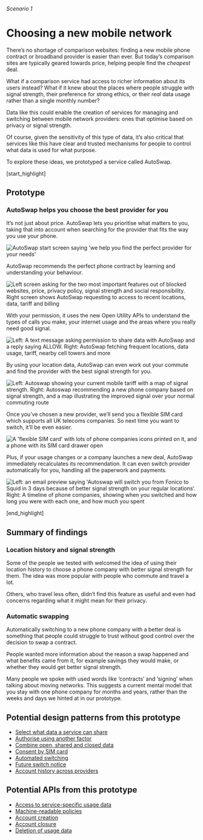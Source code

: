 ###### Scenario 1
# Choosing a new mobile network

There&rsquo;s no shortage of comparison websites: finding a new mobile phone contract or broadband provider is easier than ever. But today&rsquo;s comparison sites are typically geared towards price, helping people find the _cheapest_ deal.

What if a comparison service had access to richer information about its users instead? What if it knew about the places where people struggle with signal strength, their preference for strong ethics, or their _real_ data usage rather than a single monthly number?

Data like this could enable the creation of services for managing and switching between mobile network providers: ones that optimise based on privacy or signal strength.

Of course, given the sensitivity of this type of data, it&rsquo;s also critical that services like this have clear and trusted mechanisms for people to control what data is used for what purpose.

To explore these ideas, we prototyped a service called AutoSwap.


[start_highlight]

## Prototype
### AutoSwap helps you choose the best provider for you

It&rsquo;s not just about price. AutoSwap lets you prioritise what matters to you, taking that into account when searching for the provider that fits the way you use your phone.

![AutoSwap start screen saying 'we help you find the perfect provider for your needs'](https://s3-eu-west-1.amazonaws.com/projectsbyif.com/longform/openapis.projectsbyif.com/AutoSwap_screen-1_v2.jpg)

AutoSwap recommends the perfect phone contract by learning and understanding your behaviour.

![Left screen asking for the two most important features out of blocked websites, price, privacy policy, signal strength and social responsibility. Right screen shows AutoSwap requesting to access to recent locations, data, tariff and billing](https://s3-eu-west-1.amazonaws.com/projectsbyif.com/longform/openapis.projectsbyif.com/AutoSwap_screen-23_v2.jpg)

With your permission, it uses the new Open Utility APIs to understand the types of calls you make, your internet usage and the areas where you really need good signal.

![Left: A text message asking permission to share data with AutoSwap and a reply saying ALLOW. Right: AutoSwap fetching frequent locations, data usage, tariff, nearby cell towers and more](https://s3-eu-west-1.amazonaws.com/projectsbyif.com/longform/openapis.projectsbyif.com/AutoSwap_screen-45_v2.jpg)

By using your location data, AutoSwap can even work out your commute and find the provider with the best signal strength for you.

![Left: Autoswap showing your current mobile tariff with a map of signal strength. Right: Autoswap recommending a new phone company based on signal strength, and a map illustrating the improved signal over your normal commuting route](https://s3-eu-west-1.amazonaws.com/projectsbyif.com/longform/openapis.projectsbyif.com/AutoSwap_screen-67_v2.jpg)

Once you&rsquo;ve chosen a new provider, we&rsquo;ll send you a flexible SIM card which supports all UK telecoms companies. So next time you want to switch, it&rsquo;ll be even easier.

![A 'flexible SIM card' with lots of phone companies icons printed on it, and a phone with its SIM card drawer open](https://s3-eu-west-1.amazonaws.com/projectsbyif.com/longform/openapis.projectsbyif.com/Flexible-SIM-card_v1.jpg)

Plus, if your usage changes or a company launches a new deal, AutoSwap immediately recalculates its recommendation. It can even switch provider automatically for you, handling all the paperwork and payments.

![Left: an email preview saying 'Autoswap will switch you from Fonico to Squid in 3 days because of better signal strength on your regular locations'. Right: A timeline of phone companies, showing when you switched and how long you were with each one, and how much you spent](https://s3-eu-west-1.amazonaws.com/projectsbyif.com/longform/openapis.projectsbyif.com/AutoSwap_screen-89_v2.jpg)

[end_highlight]

## Summary of findings

### Location history and signal strength

Some of the people we tested with welcomed the idea of using their location history to choose a phone company with better signal strength for them. The idea was more popular with people who commute and travel a lot.

Others, who travel less often, didn&rsquo;t find this feature as useful and even had concerns regarding what it might mean for their privacy.

### Automatic swapping

Automatically switching to a new phone company with a better deal is something that people could struggle to trust without good control over the decision to swap a contract.

People wanted more information about the reason a swap happened and what benefits came from it, for example savings they would make, or whether they would get better signal strength.

Many people we spoke with used words like &lsquo;contracts&rsquo; and &lsquo;signing&rsquo; when talking about moving networks. This suggests a current mental model that you stay with one phone company for months and years, rather than the weeks and days we hinted at in our prototype.


## Potential design patterns from this prototype

* [Select what data a service can share](/potential-design-patterns-for-open-apis-in-the-utilities-sector#selectwhatdataaservicecanshare)
* [Authorise using another factor](/potential-design-patterns-for-open-apis-in-the-utilities-sector#authoriseusinganotherfactor)
* [Combine open, shared and closed data](/potential-design-patterns-for-open-apis-in-the-utilities-sector#combineopensharedandcloseddata)
* [Consent by SIM card](/potential-design-patterns-for-open-apis-in-the-utilities-sector#consentbysimcard)
* [Automated switching](/potential-design-patterns-for-open-apis-in-the-utilities-sector#automatedswitching)
* [Future switch notice](/potential-design-patterns-for-open-apis-in-the-utilities-sector#futureswitchnotice)
* [Account history across providers](/potential-design-patterns-for-open-apis-in-the-utilities-sector#accounthistoryacrossproviders)

## Potential APIs from this prototype

* [Access to service-specific usage data](/potential-open-apis-for-the-telecoms-sector#accesstoservicespecificusagedata)
* [Machine-readable policies](/potential-open-apis-for-the-telecoms-sector#machinereadablepolicies)
* [Account creation](/potential-open-apis-for-the-telecoms-sector#accountcreation)
* [Account closure](/potential-open-apis-for-the-telecoms-sector#accountclosure)
* [Deletion of usage data](/potential-open-apis-for-the-telecoms-sector#deletionofusagedata)
